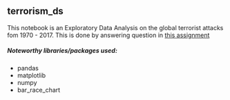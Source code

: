 ## terrorism_ds

This notebook is an Exploratory Data Analysis on the global terrorist attacks fom 1970 - 2017.
This is done by answering question in [this assignment](https://platform.stratascratch.com/data-projects/terrorism-hotspots)

##### Noteworthy libraries/packages used:
 - pandas
 - matplotlib
 - numpy
 - bar_race_chart


